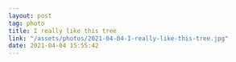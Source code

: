 ```yaml
---
layout: post
tag: photo
title: I really like this tree
link: "/assets/photos/2021-04-04-I-really-like-this-tree.jpg"
date: 2021-04-04 15:55:42
---
```

